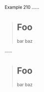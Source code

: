 Example 210
......

> # Foo
> bar
baz

......

<blockquote>
<h1>Foo</h1>
<p>bar
baz</p>
</blockquote>
